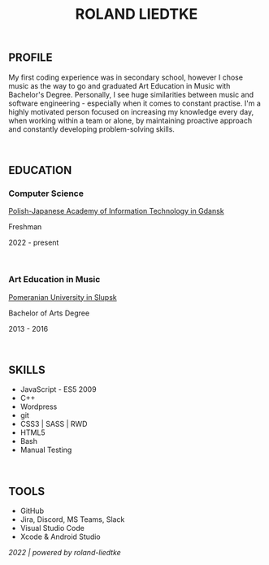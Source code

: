 <header>
  <h1>ROLAND LIEDTKE</h1>
</header>

<body>
  <h2> PROFILE </h2>
    <p> My first coding experience was in secondary school, however I chose music as the way to go and graduated Art Education in Music with Bachelor's Degree. Personally, I see huge similarities between music and software engineering - especially when it comes to constant practise. I'm a highly motivated person focused on increasing my knowledge every day, when working within a team or alone, by maintaining proactive approach and constantly developing problem-solving skills. </p><br>
  
  <h2> EDUCATION </h2>
    <h3> Computer Science </h3>
      <p> 
        <a href="https://www.pja.edu.pl/" target="_blank"> Polish-Japanese Academy
of Information Technology in Gdansk </a>
      </p>
    <p> Freshman </p>
    <p> 2022 - present </p><br>
    <h3> Art Education in Music </h3>
      <p> 
        <a href="https://www.apsl.edu.pl/" target="_blank"> Pomeranian University in Slupsk </a>
      </p>
    <p> Bachelor of Arts Degree </p>
    <p> 2013 - 2016 </p><br>
  
  <h2> SKILLS </h2>
    <ul>
      <li> JavaScript - ES5 2009 </li>
      <li> C++ </li>
      <li> Wordpress </li>
      <li> git </li>
      <li> CSS3 | SASS | RWD </li>
      <li> HTML5 </li>
      <li> Bash </li>
      <li> Manual Testing </li>
    </ul><br>

  <h2> TOOLS </h2>
    <ul>
      <li> GitHub </li>
      <li> Jira, Discord, MS Teams, Slack </li>
      <li> Visual Studio Code </li>
      <li> Xcode & Android Studio </li>
    </ul>
</body>

<footer>
  <p><i> 2022 | powered by roland-liedtke </i></p>
</footer>
